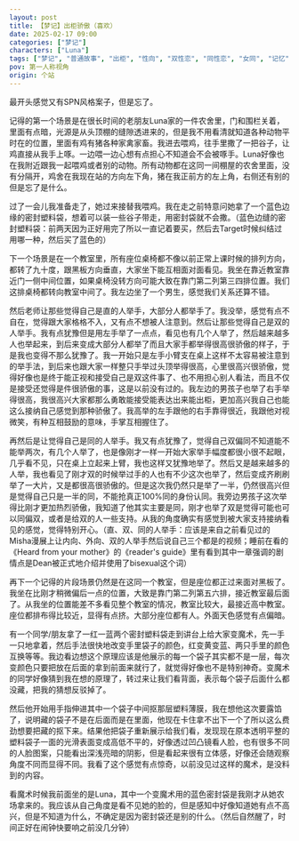 ```yaml
---
layout: post
title: 【梦记】出柜骄傲（喜欢）
date: 2025-02-17 09:00
categories: ["梦记"]
characters: ["Luna"]
tags: ["梦记", "普通故事", "出柜", "性向", "双性恋", "同性恋", "女同", "记忆", "碎片", "魔术", "案件"]
pov: 第一人称视角
origin: 个站
---
```


最开头感觉又有SPN风格案子，但是忘了。

记得的第一个场景是在很长时间的老朋友Luna家的一件农舍里，门和围栏关着，里面有点暗，光源是从头顶棚的缝隙透进来的，但是我不用看清就知道各种动物平时在的位置，里面有鸡有猪各种家禽家畜。我进去喂鸡，往手里撒了一把谷子，让鸡直接从我手上啄。一边喂一边心想有点担心不知道会不会被啄手。Luna好像也在我附近跟我一起喂鸡或者别的动物。所有动物都在这同一间棚屋的农舍里面，没有分隔开，鸡舍在我现在站的方向左下角，猪在我正前方的左上角，右侧还有别的但是忘了是什么。

过了一会儿我准备走了，她过来接替我喂鸡。我在走之前特意问她拿了一个蓝色边缘的密封塑料袋，想着可以装一些谷子带走，用密封袋就不会撒。（蓝色边缝的密封塑料袋：前两天因为正好用完了所以一直记着要买，然后去Target时候纠结过用哪一种，然后买了蓝色的）

下一个场景是在一个教室里，所有座位桌椅都不像以前正常上课时候的排列方向，都转了九十度，跟黑板方向垂直，大家坐下能互相面对面看见。我坐在靠近教室靠近门一侧中间位置，如果桌椅没转方向可能大致在靠门第二列第三四排位置。我们这排桌椅都转向教室中间了。我左边坐了一个男生，感觉我们关系还算不错。

然后老师让那些觉得自己是直的人举手，大部分人都举手了。我没举，感觉有点不自在，觉得跟大家格格不入，又有点不想被人注意到。然后让那些觉得自己是双的人举手。我有点犹豫但是用左手举了一点点，看见也有几个人举了，然后越来越多人也举起来，到后来变成大部分人都举了而且大家手都举得很高很骄傲的样子，于是我也变得不那么犹豫了。我一开始只是左手小臂支在桌上这样不太容易被注意到的举手法，到后来也跟大家一样整只手举过头顶举得很高，心里很高兴很骄傲，觉得好像也是终于能正视和接受自己是双这件事了、也不用担心别人看法，而且不仅是接受还觉得是件很骄傲的事，这是以前没有过的。我左边的男孩子也举了右手举得很高，我很高兴大家都那么勇敢能接受能表达出来能出柜，更加高兴我自己也能这么接纳自己感觉到那种骄傲了。我高举的左手跟他的右手靠得很近，我跟他对视微笑，有种互相鼓励的意味，手掌互相握住了。

再然后是让觉得自己是同的人举手。我又有点犹豫了，觉得自己双偏同不知道能不能举两次，有几个人举了，也是像刚才一样一开始大家举手幅度都很小很不起眼，几乎看不见，只在桌上立起来上臂，我也这样又犹豫地举了。然后又是越来越多的人举，我也看见了刚才双的时候举过手的人也有不少这次也举了，然后变成齐刷刷举了一大片，又是都很高很骄傲的。但是这次我仍然只是举了一半，仍然很高兴但是觉得自己只是一半的同，不能抢真正100%同的身份认同。我旁边男孩子这次举得比刚才更加热烈骄傲，我知道了他其实主要是同，刚才也举了双是觉得可能也可以同偏双，或者是给双的人一些支持。从我的角度确实有感觉到被大家支持接纳看见的感觉，觉得特别开心。（直、双、同的人举手：应该是来自之前看见过的Misha漫展上让内向、外向、双的人举手然后说自己三个都是的视频；睡前在看的《Heard from your mother》的《reader's guide》里有看到其中一章强调的剧情点是Dean被正式地介绍并使用了bisexual这个词）

再下一个记得的片段场景仍然是在这同一个教室，但是座位都正过来面对黑板了。我坐在比刚才稍微偏后一点的位置，大致是靠门第二列第五六排，接近教室最后面了。从我坐的位置能差不多看见整个教室的情况，教室比较大，最接近高中教室。座位都排布得比较近，显得有点挤。大部分座位都有人。外面天色感觉有点偏暗。

有一个同学/朋友拿了一红一蓝两个密封塑料袋走到讲台上给大家变魔术，先一手一只地拿着，然后手法很快地改变手里袋子的颜色，红变黄变蓝、两只手里的颜色互换等等。我边看边想这个原理应该是他展示的每一个袋子其实都不是一层，每次变颜色只要把放在后面的拿到前面来就行了，就觉得好像也不是特别神奇。变魔术的同学好像猜到我在想的原理了，转过来让我们看背面，表示每个袋子后面什么都没藏，把我的猜想反驳掉了。

然后他开始用手指伸进其中一个袋子中间抠那层塑料薄膜，我在想他这次要露馅了，说明藏的袋子不是在后面而是在里面，他现在卡住拿不出下一个了所以这么费劲想要把藏的抠下来。结果他把袋子重新展示给我们看，发现现在原本透明平整的塑料袋子一面的光滑表面变成高低不平的，好像透过凹凸镜看人脸，也有很多不同的人脸图案，只能看出深浅亮暗的阴影，但是看起来很有立体感，好像还会随观察角度不同而显得不同。我看了这个感觉有点惊奇，以前没见过这样的魔术，是没料到的内容。

看魔术时候我前面坐的是Luna，其中一个变魔术用的蓝色密封袋是我刚才从她农场拿来的。我应该从自己角度是看不见她的脸的，但是感知中好像知道她有点不高兴，但是不知道为什么，不确定是因为密封袋还是别的什么。（然后自然醒了，时间正好在闹钟快要响之前没几分钟）

